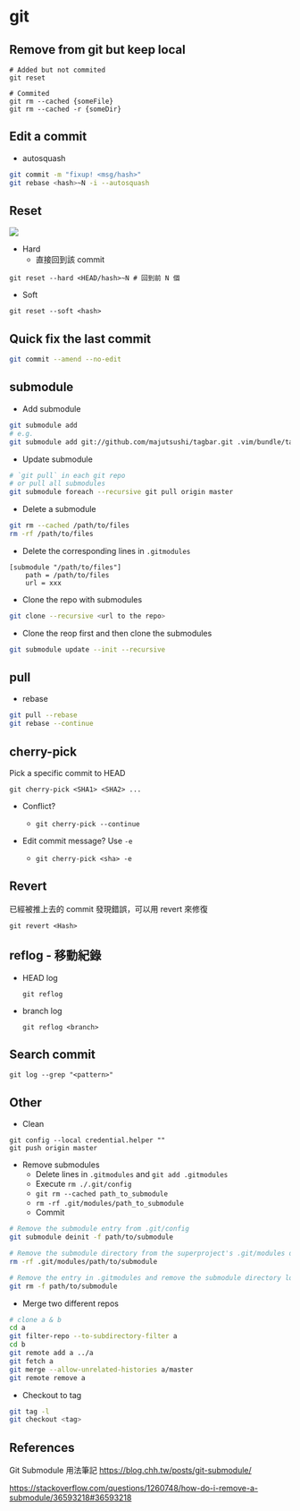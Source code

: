 # git

## Remove from git but keep local

```
# Added but not commited
git reset

# Commited
git rm --cached {someFile}
git rm --cached -r {someDir}
```

## Edit a commit

- autosquash

```bash
git commit -m "fixup! <msg/hash>"
git rebase <hash>~N -i --autosquash
```

## Reset

![](https://i.imgur.com/mAwTMCd.png)

- Hard
    - 直接回到該 commit

```bash=
git reset --hard <HEAD/hash>~N # 回到前 N 個
```

- Soft

```bash=
git reset --soft <hash>
```

## Quick fix the last commit

```bash
git commit --amend --no-edit
```

## submodule

* Add submodule

```bash
git submodule add
# e.g.
git submodule add git://github.com/majutsushi/tagbar.git .vim/bundle/tagbar
```

* Update submodule

```bash
# `git pull` in each git repo
# or pull all submodules
git submodule foreach --recursive git pull origin master
```

* Delete a submodule

```bash
git rm --cached /path/to/files
rm -rf /path/to/files
```

* Delete the corresponding lines in `.gitmodules`

```
[submodule "/path/to/files"]
    path = /path/to/files
    url = xxx

```

* Clone the repo with submodules

```bash
git clone --recursive <url to the repo>
```

* Clone the reop first and then clone the submodules

```bash
git submodule update --init --recursive
```

## pull

- rebase
```bash linenums="1"
git pull --rebase
git rebase --continue
```

## cherry-pick

Pick a specific commit to HEAD

```bash=
git cherry-pick <SHA1> <SHA2> ...
```

- Conflict?
    - `git cherry-pick --continue`

- Edit commit message? Use `-e`
    - `git cherry-pick <sha> -e`

## Revert

已經被推上去的 commit 發現錯誤，可以用 revert 來修復

```bash=
git revert <Hash>
```

## reflog - 移動紀錄

- HEAD log
    ```bash=
    git reflog
    ```

- branch log
    ```bash=
    git reflog <branch>
    ```

## Search commit

```bash=
git log --grep "<pattern>"
```

## Other

* Clean

```
git config --local credential.helper ""
git push origin master
```

* Remove submodules
    * Delete lines in `.gitmodules` and `git add .gitmodules`
    * Execute `rm ./.git/config`
    * `git rm --cached path_to_submodule`
    * `rm -rf .git/modules/path_to_submodule`
    * Commit

```bash
# Remove the submodule entry from .git/config
git submodule deinit -f path/to/submodule

# Remove the submodule directory from the superproject's .git/modules directory
rm -rf .git/modules/path/to/submodule

# Remove the entry in .gitmodules and remove the submodule directory located at path/to/submodule
git rm -f path/to/submodule
```

* Merge two different repos

```bash
# clone a & b
cd a
git filter-repo --to-subdirectory-filter a
cd b
git remote add a ../a
git fetch a
git merge --allow-unrelated-histories a/master
git remote remove a
```

* Checkout to tag

```bash
git tag -l
git checkout <tag>
```

## References

Git Submodule 用法筆記
<https://blog.chh.tw/posts/git-submodule/>


<https://stackoverflow.com/questions/1260748/how-do-i-remove-a-submodule/36593218#36593218>

